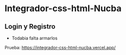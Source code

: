 # Integrador-css-html-Nucba

## Login y Registro
- Todabia falta armarlos

Prueba: https://integrador-css-html-nucba.vercel.app/
